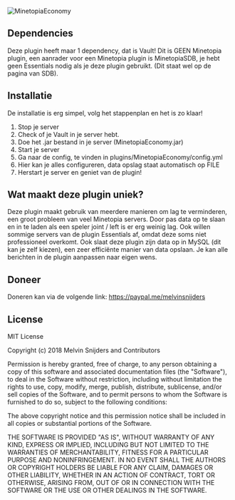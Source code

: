 ![MinetopiaEconomy](https://img.themelvin.nl/8kffg.png)

## Dependencies
Deze plugin heeft maar 1 dependency, dat is Vault! Dit is GEEN Minetopia plugin, een aanrader voor een Minetopia plugin is MinetopiaSDB, je hebt geen Essentials nodig als je deze plugin gebruikt. (Dit staat wel op de pagina van SDB).

## Installatie
De installatie is erg simpel, volg het stappenplan en het is zo klaar!
1. Stop je server
2. Check of je Vault in je server hebt.
3. Doe het .jar bestand in je server (MinetopiaEconomy.jar)
4. Start je server
5. Ga naar de config, te vinden in plugins/MinetopiaEconomy/config.yml
6. Hier kan je alles configureren, data opslag staat automatisch op FILE
7. Herstart je server en geniet van de plugin!​

## Wat maakt deze plugin uniek?
Deze plugin maakt gebruik van meerdere manieren om lag te verminderen, een groot probleem van veel Minetopia servers. Door pas data op te slaan en in te laden als een speler joint / left is er erg weinig lag. Ook willen sommige servers van de plugin Essentials af, omdat deze soms niet professioneel overkomt. Ook slaat deze plugin zijn data op in MySQL (dit kan je zelf kiezen), een zeer efficiënte manier van data opslaan. Je kan alle berichten in de plugin aanpassen naar eigen wens.

## Doneer
Doneren kan via de volgende link: https://paypal.me/melvinsnijders

## License
MIT License

Copyright (c) 2018 Melvin Snijders and Contributors

Permission is hereby granted, free of charge, to any person obtaining a copy
of this software and associated documentation files (the "Software"), to deal
in the Software without restriction, including without limitation the rights
to use, copy, modify, merge, publish, distribute, sublicense, and/or sell
copies of the Software, and to permit persons to whom the Software is
furnished to do so, subject to the following conditions:

The above copyright notice and this permission notice shall be included in all
copies or substantial portions of the Software.

THE SOFTWARE IS PROVIDED "AS IS", WITHOUT WARRANTY OF ANY KIND, EXPRESS OR
IMPLIED, INCLUDING BUT NOT LIMITED TO THE WARRANTIES OF MERCHANTABILITY,
FITNESS FOR A PARTICULAR PURPOSE AND NONINFRINGEMENT. IN NO EVENT SHALL THE
AUTHORS OR COPYRIGHT HOLDERS BE LIABLE FOR ANY CLAIM, DAMAGES OR OTHER
LIABILITY, WHETHER IN AN ACTION OF CONTRACT, TORT OR OTHERWISE, ARISING FROM,
OUT OF OR IN CONNECTION WITH THE SOFTWARE OR THE USE OR OTHER DEALINGS IN THE
SOFTWARE.
